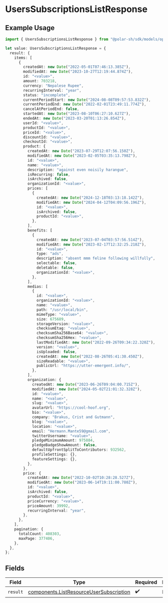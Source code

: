 # UsersSubscriptionsListResponse

## Example Usage

```typescript
import { UsersSubscriptionsListResponse } from "@polar-sh/sdk/models/operations";

let value: UsersSubscriptionsListResponse = {
  result: {
    items: [
      {
        createdAt: new Date("2022-05-01T07:46:13.385Z"),
        modifiedAt: new Date("2023-10-27T12:19:44.874Z"),
        id: "<value>",
        amount: 703218,
        currency: "Nepalese Rupee",
        recurringInterval: "year",
        status: "incomplete",
        currentPeriodStart: new Date("2024-08-08T09:57:53.832Z"),
        currentPeriodEnd: new Date("2022-02-01T23:49:11.774Z"),
        cancelAtPeriodEnd: false,
        startedAt: new Date("2023-08-10T06:27:10.627Z"),
        endedAt: new Date("2023-03-20T01:13:26.854Z"),
        userId: "<value>",
        productId: "<value>",
        priceId: "<value>",
        discountId: "<value>",
        checkoutId: "<value>",
        product: {
          createdAt: new Date("2023-07-29T12:07:56.150Z"),
          modifiedAt: new Date("2023-02-05T03:35:13.798Z"),
          id: "<value>",
          name: "<value>",
          description: "against even noisily harangue",
          isRecurring: false,
          isArchived: false,
          organizationId: "<value>",
          prices: [
            {
              createdAt: new Date("2024-12-18T03:13:18.142Z"),
              modifiedAt: new Date("2024-04-12T04:09:56.196Z"),
              id: "<value>",
              isArchived: false,
              productId: "<value>",
            },
          ],
          benefits: [
            {
              createdAt: new Date("2023-07-04T03:57:56.514Z"),
              modifiedAt: new Date("2023-02-17T12:32:25.218Z"),
              id: "<value>",
              type: "ads",
              description: "absent mmm feline following willfully",
              selectable: false,
              deletable: false,
              organizationId: "<value>",
            },
          ],
          medias: [
            {
              id: "<value>",
              organizationId: "<value>",
              name: "<value>",
              path: "/usr/local/bin",
              mimeType: "<value>",
              size: 675689,
              storageVersion: "<value>",
              checksumEtag: "<value>",
              checksumSha256Base64: "<value>",
              checksumSha256Hex: "<value>",
              lastModifiedAt: new Date("2022-09-26T09:34:22.320Z"),
              version: "<value>",
              isUploaded: false,
              createdAt: new Date("2022-08-26T05:41:30.450Z"),
              sizeReadable: "<value>",
              publicUrl: "https://utter-emergent.info/",
            },
          ],
          organization: {
            createdAt: new Date("2023-06-26T09:04:00.715Z"),
            modifiedAt: new Date("2024-05-02T21:01:32.328Z"),
            id: "<value>",
            name: "<value>",
            slug: "<value>",
            avatarUrl: "https://cool-hoof.org",
            bio: "<value>",
            company: "Brakus, Crist and Gutmann",
            blog: "<value>",
            location: "<value>",
            email: "Hermann.Mante59@gmail.com",
            twitterUsername: "<value>",
            pledgeMinimumAmount: 975884,
            pledgeBadgeShowAmount: false,
            defaultUpfrontSplitToContributors: 932562,
            profileSettings: {},
            featureSettings: {},
          },
        },
        price: {
          createdAt: new Date("2022-10-02T10:28:28.527Z"),
          modifiedAt: new Date("2023-06-14T19:11:00.780Z"),
          id: "<value>",
          isArchived: false,
          productId: "<value>",
          priceCurrency: "<value>",
          priceAmount: 39992,
          recurringInterval: "year",
        },
      },
    ],
    pagination: {
      totalCount: 408303,
      maxPage: 377406,
    },
  },
};
```

## Fields

| Field                                                                                              | Type                                                                                               | Required                                                                                           | Description                                                                                        |
| -------------------------------------------------------------------------------------------------- | -------------------------------------------------------------------------------------------------- | -------------------------------------------------------------------------------------------------- | -------------------------------------------------------------------------------------------------- |
| `result`                                                                                           | [components.ListResourceUserSubscription](../../models/components/listresourceusersubscription.md) | :heavy_check_mark:                                                                                 | N/A                                                                                                |